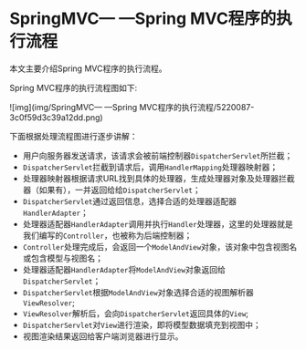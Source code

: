 # SpringMVC— —Spring MVC程序的执行流程

本文主要介绍Spring MVC程序的执行流程。



Spring MVC程序的执行流程图如下:

![img](img/SpringMVC— —Spring MVC程序的执行流程/5220087-3c0f59d3c39a12dd.png)

下面根据处理流程图进行逐步讲解：

- 用户向服务器发送请求，该请求会被前端控制器`DispatcherServlet`所拦截；
- `DispatcherServlet`拦截到请求后，调用`HandlerMapping`处理器映射器；
- 处理器映射器根据请求URL找到具体的处理器，生成处理器对象及处理器拦截器（如果有），一并返回给给`DispatcherServlet`；
- `DispatcherServlet`通过返回信息，选择合适的处理器适配器`HandlerAdapter`；
- 处理器适配器`HandlerAdapter`调用并执行`Handler`处理器，这里的处理器就是我们编写的`Controller`，也被称为后端控制器；
- `Controller`处理完成后，会返回一个`ModelAndView`对象，该对象中包含视图名或包含模型与视图名；
- 处理器适配器`HandlerAdapter`将`ModelAndView`对象返回给`DispatcherServlet`；
- `DispatcherServlet`根据`ModelAndView`对象选择合适的视图解析器`ViewResolver`;
- `ViewResolver`解析后，会向`DispatcherServlet`返回具体的`View`;
- `DispatcherServlet`对`View`进行渲染，即将模型数据填充到视图中；
- 视图渲染结果返回给客户端浏览器进行显示。